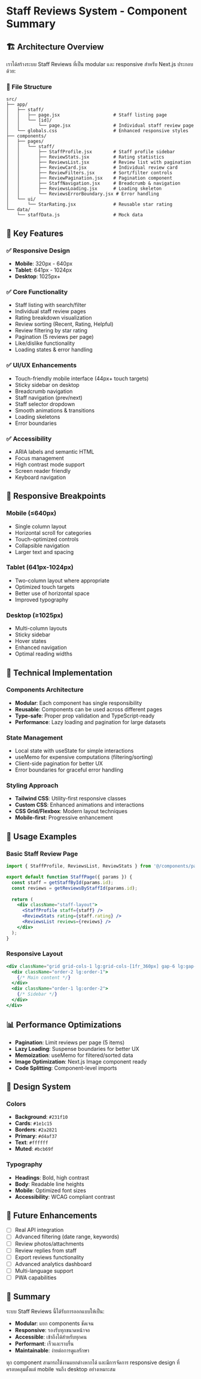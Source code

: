 # Staff Reviews System - Component Summary

## 🏗️ Architecture Overview

เราได้สร้างระบบ Staff Reviews ที่เป็น modular และ responsive สำหรับ Next.js ประกอบด้วย:

### 📁 File Structure
```
src/
├── app/
│   ├── staff/
│   │   ├── page.jsx                    # Staff listing page
│   │   └── [id]/
│   │       └── page.jsx                # Individual staff review page
│   └── globals.css                     # Enhanced responsive styles
├── components/
│   ├── pages/
│   │   └── staff/
│   │       ├── StaffProfile.jsx        # Staff profile sidebar
│   │       ├── ReviewStats.jsx         # Rating statistics
│   │       ├── ReviewsList.jsx         # Review list with pagination
│   │       ├── ReviewCard.jsx          # Individual review card
│   │       ├── ReviewFilters.jsx       # Sort/filter controls
│   │       ├── ReviewPagination.jsx    # Pagination component
│   │       ├── StaffNavigation.jsx     # Breadcrumb & navigation
│   │       ├── ReviewsLoading.jsx      # Loading skeleton
│   │       └── ReviewsErrorBoundary.jsx # Error handling
│   └── ui/
│       └── StarRating.jsx              # Reusable star rating
└── data/
    └── staffData.js                    # Mock data
```

## 🎯 Key Features

### ✅ Responsive Design
- **Mobile**: 320px - 640px
- **Tablet**: 641px - 1024px  
- **Desktop**: 1025px+

### ✅ Core Functionality
- Staff listing with search/filter
- Individual staff review pages
- Rating breakdown visualization
- Review sorting (Recent, Rating, Helpful)
- Review filtering by star rating
- Pagination (5 reviews per page)
- Like/dislike functionality
- Loading states & error handling

### ✅ UI/UX Enhancements
- Touch-friendly mobile interface (44px+ touch targets)
- Sticky sidebar on desktop
- Breadcrumb navigation
- Staff navigation (prev/next)
- Staff selector dropdown
- Smooth animations & transitions
- Loading skeletons
- Error boundaries

### ✅ Accessibility
- ARIA labels and semantic HTML
- Focus management
- High contrast mode support
- Screen reader friendly
- Keyboard navigation

## 📱 Responsive Breakpoints

### Mobile (≤640px)
- Single column layout
- Horizontal scroll for categories
- Touch-optimized controls
- Collapsible navigation
- Larger text and spacing

### Tablet (641px-1024px)
- Two-column layout where appropriate
- Optimized touch targets
- Better use of horizontal space
- Improved typography

### Desktop (≥1025px)
- Multi-column layouts
- Sticky sidebar
- Hover states
- Enhanced navigation
- Optimal reading widths

## 🔧 Technical Implementation

### Components Architecture
- **Modular**: Each component has single responsibility
- **Reusable**: Components can be used across different pages
- **Type-safe**: Proper prop validation and TypeScript-ready
- **Performance**: Lazy loading and pagination for large datasets

### State Management
- Local state with useState for simple interactions
- useMemo for expensive computations (filtering/sorting)
- Client-side pagination for better UX
- Error boundaries for graceful error handling

### Styling Approach
- **Tailwind CSS**: Utility-first responsive classes
- **Custom CSS**: Enhanced animations and interactions
- **CSS Grid/Flexbox**: Modern layout techniques
- **Mobile-first**: Progressive enhancement

## 🚀 Usage Examples

### Basic Staff Review Page
```jsx
import { StaffProfile, ReviewsList, ReviewStats } from '@/components/pages/staff';

export default function StaffPage({ params }) {
  const staff = getStaffById(params.id);
  const reviews = getReviewsByStaffId(params.id);
  
  return (
    <div className="staff-layout">
      <StaffProfile staff={staff} />
      <ReviewStats rating={staff.rating} />
      <ReviewsList reviews={reviews} />
    </div>
  );
}
```

### Responsive Layout
```jsx
<div className="grid grid-cols-1 lg:grid-cols-[1fr_360px] gap-6 lg:gap-8">
  <div className="order-2 lg:order-1">
    {/* Main content */}
  </div>
  <div className="order-1 lg:order-2">
    {/* Sidebar */}
  </div>
</div>
```

## 📊 Performance Optimizations

- **Pagination**: Limit reviews per page (5 items)
- **Lazy Loading**: Suspense boundaries for better UX
- **Memoization**: useMemo for filtered/sorted data
- **Image Optimization**: Next.js Image component ready
- **Code Splitting**: Component-level imports

## 🎨 Design System

### Colors
- **Background**: `#231f10`
- **Cards**: `#1e1c15`
- **Borders**: `#2a2821`
- **Primary**: `#d4af37`
- **Text**: `#ffffff`
- **Muted**: `#bcb69f`

### Typography
- **Headings**: Bold, high contrast
- **Body**: Readable line heights
- **Mobile**: Optimized font sizes
- **Accessibility**: WCAG compliant contrast

## 🔮 Future Enhancements

- [ ] Real API integration
- [ ] Advanced filtering (date range, keywords)
- [ ] Review photos/attachments
- [ ] Review replies from staff
- [ ] Export reviews functionality
- [ ] Advanced analytics dashboard
- [ ] Multi-language support
- [ ] PWA capabilities

## 📝 Summary

ระบบ Staff Reviews นี้ได้รับการออกแบบให้เป็น:
- **Modular**: แยก components ชัดเจน
- **Responsive**: รองรับทุกขนาดหน้าจอ
- **Accessible**: เข้าถึงได้สำหรับทุกคน
- **Performant**: เร็วและราบรื่น
- **Maintainable**: ง่ายต่อการดูแลรักษา

ทุก component สามารถใช้งานแยกต่างหากได้ และมีการจัดการ responsive design ที่ครอบคลุมตั้งแต่ mobile จนถึง desktop อย่างเหมาะสม
